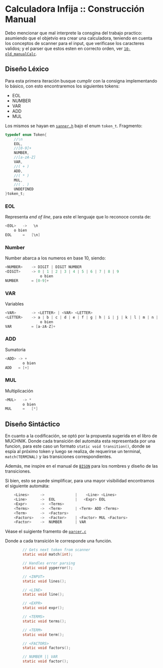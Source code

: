 # Calculadora Infija :: Construcción Manual

Debo mencionar que mal interprete la consgina del trabajo practico: asumiendo que el objetvio era crear una calculadora, teniendo en cuenta los conceptos de scanner para el input, que verificase los caracteres validos; y el parser que estos esten en correcto orden, ver [`10-old_manualCalc`](../10-old_manualCalc/Calc.md).

## Diseño Léxico

Para esta primera iteración busque cumplir con la consigna implementando lo básico, con esto encontraremos los siguientes tokens:

- EOL
- NUMBER
- VAR
- ADD
- MUL

Los mismos se hayan en [`sanner.h`](inc/scanner.h) bajo el enum `token_t`. Fragmento:

```c
typedef enum Token{
    //\n
    EOL,
    //[0-9]+
    NUMBER,
    //[a-zA-Z]
    VAR,
    //( + )
    ADD,
    //( * )
    MUL,
    //( . )
    UNDEFINED
}token_t;
```

### EOL

Representa *end of line*, para este el lenguaje que lo reconoce consta de:

```c
<EOL>   ->   \n
    o bien
EOL     =   [\n]
```

### Number

Number abarca a los numeros en base 10, siendo:

```c
<NUMBER>    -> DIGIT | DIGIT NUMBER
<DIGIT>     -> 0 | 1 | 2 | 3 | 4 | 5 | 6 | 7 | 8 | 9
                o bien
NUMBER      = [0-9]+
```

### VAR

Variables

```c
<VAR>       -> <LETTER> | <VAR> <LETTER>
<LETTER>    -> a | b | c | d | e | f | g | h | i | j | k | l | m | n | o | p | q | r | s | t | u | v | w | x | y | z
                o bien
VAR         = [a-zA-Z]+
```

### ADD

Sumatoria

```c
<ADD> -> +
        o bien
ADD   = [+]
```

### MUL

Multiplicación

```c
<MUL>   -> *
        o bien
MUL     =   [*]
```

## Diseño Sintáctico

En cuanto a la codificación, se optó por la propuesta sugerida en el libro de MUCHNIK. Donde cada transición del automáta esta representada por una funcion, para este caso un formato `static void transition()`, donde se espía al próximo token y luego se realiza, de requerirse un terminal, `match(TERMINAL)` y las transiciones correspondientes.

Además, me inspire en el manual de [`BISON`](https://www.gnu.org/software/bison/manual/bison.pdf) para los nombres y diseño de las transiciones.

Si bien, esto se puede simplificar, para una mayor visibilidad encontramos el siguiente automáta:

```c
    <Lines>     ->              |    <Line> <Lines>
    <Line>      ->  EOL         |   <Expr> EOL
    <Expr>      ->  <Terms>
    <Terms>     ->  <Term>      | <Term> ADD <Terms>
    <Term>      ->  <Factors>
    <Factors>   ->  <Factor>    | <Factor> MUL <Factors>
    <Factor>    ->  NUMBER      | VAR
```

Véase el suigiente framento de [`parcer.c`](./src/parser.c)

Donde a cada transición le corresponde una función.

```c
        // Gets next token from scanner
        static void match(int);

        // Handles error parsing
        static void yyperror();

        // <INPUT>
        static void lines();

        // <LINE>
        static void line();

        // <EXPR>
        static void expr();

        // <TERMS>
        static void terms();

        // <TERM>
        static void term();

        // <FACTORS>
        static void factors();

        // NUMBER || VAR
        static void factor();
```
